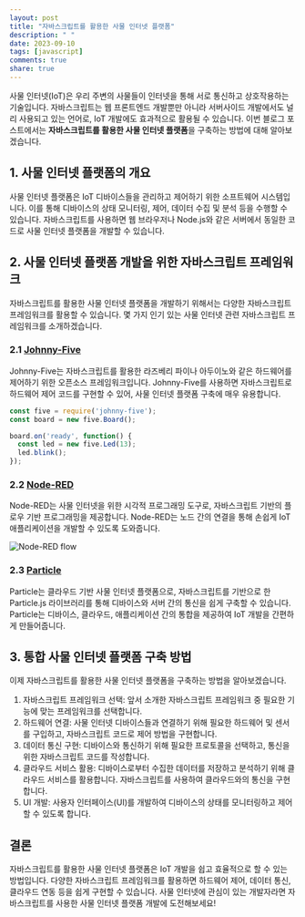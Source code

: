 ```yaml
---
layout: post
title: "자바스크립트를 활용한 사물 인터넷 플랫폼"
description: " "
date: 2023-09-10
tags: [javascript]
comments: true
share: true
---
```


사물 인터넷(IoT)은 우리 주변의 사물들이 인터넷을 통해 서로 통신하고 상호작용하는 기술입니다. 자바스크립트는 웹 프론트엔드 개발뿐만 아니라 서버사이드 개발에서도 널리 사용되고 있는 언어로, IoT 개발에도 효과적으로 활용될 수 있습니다. 이번 블로그 포스트에서는 **자바스크립트를 활용한 사물 인터넷 플랫폼**을 구축하는 방법에 대해 알아보겠습니다.

## 1. 사물 인터넷 플랫폼의 개요

사물 인터넷 플랫폼은 IoT 디바이스들을 관리하고 제어하기 위한 소프트웨어 시스템입니다. 이를 통해 디바이스의 상태 모니터링, 제어, 데이터 수집 및 분석 등을 수행할 수 있습니다. 자바스크립트를 사용하면 웹 브라우저나 Node.js와 같은 서버에서 동일한 코드로 사물 인터넷 플랫폼을 개발할 수 있습니다.

## 2. 사물 인터넷 플랫폼 개발을 위한 자바스크립트 프레임워크

자바스크립트를 활용한 사물 인터넷 플랫폼을 개발하기 위해서는 다양한 자바스크립트 프레임워크를 활용할 수 있습니다. 몇 가지 인기 있는 사물 인터넷 관련 자바스크립트 프레임워크를 소개하겠습니다.

### 2.1 [Johnny-Five](https://johnny-five.io/)
Johnny-Five는 자바스크립트를 활용한 라즈베리 파이나 아두이노와 같은 하드웨어를 제어하기 위한 오픈소스 프레임워크입니다. Johnny-Five를 사용하면 자바스크립트로 하드웨어 제어 코드를 구현할 수 있어, 사물 인터넷 플랫폼 구축에 매우 유용합니다.

```javascript
const five = require('johnny-five');
const board = new five.Board();

board.on('ready', function() {
  const led = new five.Led(13);
  led.blink();
});
```

### 2.2 [Node-RED](https://nodered.org/)
Node-RED는 사물 인터넷을 위한 시각적 프로그래밍 도구로, 자바스크립트 기반의 플로우 기반 프로그래밍을 제공합니다. Node-RED는 노드 간의 연결을 통해 손쉽게 IoT 애플리케이션을 개발할 수 있도록 도와줍니다.

![Node-RED flow](https://nodered.org/images/node-red-flow.png)

### 2.3 [Particle](https://www.particle.io/)
Particle는 클라우드 기반 사물 인터넷 플랫폼으로, 자바스크립트를 기반으로 한 Particle.js 라이브러리를 통해 디바이스와 서버 간의 통신을 쉽게 구축할 수 있습니다. Particle는 디바이스, 클라우드, 애플리케이션 간의 통합을 제공하여 IoT 개발을 간편하게 만들어줍니다.

## 3. 통합 사물 인터넷 플랫폼 구축 방법

이제 자바스크립트를 활용한 사물 인터넷 플랫폼을 구축하는 방법을 알아보겠습니다.

1. 자바스크립트 프레임워크 선택: 앞서 소개한 자바스크립트 프레임워크 중 필요한 기능에 맞는 프레임워크를 선택합니다.
2. 하드웨어 연결: 사물 인터넷 디바이스들과 연결하기 위해 필요한 하드웨어 및 센서를 구입하고, 자바스크립트 코드로 제어 방법을 구현합니다.
3. 데이터 통신 구현: 디바이스와 통신하기 위해 필요한 프로토콜을 선택하고, 통신을 위한 자바스크립트 코드를 작성합니다.
4. 클라우드 서비스 활용: 디바이스로부터 수집한 데이터를 저장하고 분석하기 위해 클라우드 서비스를 활용합니다. 자바스크립트를 사용하여 클라우드와의 통신을 구현합니다.
5. UI 개발: 사용자 인터페이스(UI)를 개발하여 디바이스의 상태를 모니터링하고 제어할 수 있도록 합니다.

## 결론

자바스크립트를 활용한 사물 인터넷 플랫폼은 IoT 개발을 쉽고 효율적으로 할 수 있는 방법입니다. 다양한 자바스크립트 프레임워크를 활용하면 하드웨어 제어, 데이터 통신, 클라우드 연동 등을 쉽게 구현할 수 있습니다. 사물 인터넷에 관심이 있는 개발자라면 자바스크립트를 사용한 사물 인터넷 플랫폼 개발에 도전해보세요!